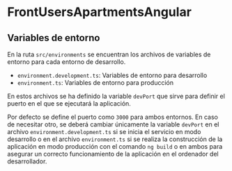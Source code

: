 # FrontUsersApartmentsAngular

## Variables de entorno

En la ruta `src/environments` se encuentran los archivos de variables de entorno para cada entorno de desarrollo.

- `environment.development.ts`: Variables de entorno para desarrollo
- `environment.ts`: Variables de entorno para producción

En estos archivos se ha definido la variable `devPort` que sirve para definir el puerto en el que se ejecutará la aplicación.

Por defecto se define el puerto como `3000` para ambos entornos. En caso de necesitar otro, se deberá cambiar únicamente la variable `devPort` en el archivo `environment.development.ts` si se inicia el servicio en modo desarrollo o en el archivo `environment.ts` si se realiza la construcción de la aplicación en modo producción con el comando `ng build` o en ambos para asegurar un correcto funcionamiento de la aplicación en el ordenador del desarrollador.
